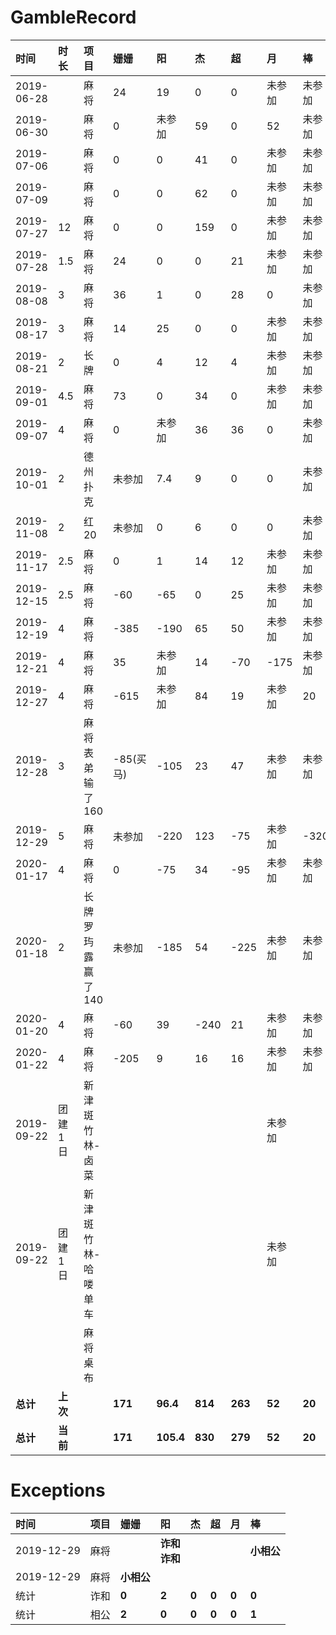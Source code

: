 # GambleRecord
时间 | 时长 | 项目 | 姗姗 | 阳 | 杰 | 超 | 月 | 棒 |合计
:---- | :--- | :--- | :--- | :--- | :--- | :--- | :--- | :--- | :---
2019-06-28 |  | 麻将 | 24 | 19 | 0 | 0 | 未参加 | 未参加 | 43
2019-06-30 |  | 麻将 | 0 | 未参加 | 59 | 0 | 52 | 未参加 | 111
2019-07-06 |  | 麻将 | 0 | 0 | 41 | 0 | 未参加 | 未参加 | 41
2019-07-09 |  | 麻将 | 0 | 0 | 62 | 0 | 未参加 | 未参加 | 62
2019-07-27 | 12 | 麻将 | 0 | 0 | 159 | 0 | 未参加 | 未参加 | 159
2019-07-28 | 1.5 | 麻将 | 24 | 0 | 0 | 21 | 未参加 | 未参加 | 45
2019-08-08 | 3 | 麻将 | 36 | 1 | 0 | 28 | 0 | 未参加 | 65
2019-08-17 | 3 | 麻将 | 14 | 25 | 0 | 0 | 未参加 | 未参加 | 39
2019-08-21 | 2 | 长牌 | 0 | 4 | 12 | 4 | 未参加 | 未参加 | 20
2019-09-01 | 4.5 | 麻将 | 73 | 0 | 34 | 0 | 未参加 | 未参加 | 107
2019-09-07 | 4 | 麻将 | 0 | 未参加 | 36 | 36 | 0 | 未参加 | 72
2019-10-01 | 2 | 德州扑克 | 未参加 | 7.4 | 9 | 0 | 0 | 未参加 | 16.5
2019-11-08 | 2 | 红20 | 未参加 | 0 | 6 | 0 | 0 | 未参加 | 6
2019-11-17 | 2.5 | 麻将 | 0 | 1 | 14 | 12 | 未参加 | 未参加 | 27
2019-12-15 | 2.5 | 麻将 | -60 | -65 | 0 | 25 | 未参加 | 未参加 | 25
2019-12-19 | 4 | 麻将 | -385 | -190 | 65 | 50 | 未参加 | 未参加 | 115
2019-12-21 | 4 | 麻将 | 35 | 未参加 | 14 | -70 | -175 | 未参加 | 49
2019-12-27 | 4 | 麻将 | -615 | 未参加 | 84 | 19 | 未参加 | 20 | 123
2019-12-28 | 3 | 麻将表弟输了160| -85(买马) | -105 | 23 | 47 | 未参加 | 未参加 | 70
2019-12-29 | 5 | 麻将| 未参加 | -220 | 123 | -75 | 未参加 | -320 | 123
2020-01-17 | 4 | 麻将 | 0 | -75 | 34 | -95 | 未参加 | 未参加 | 34 
2020-01-18 | 2 | 长牌罗玙露赢了140 | 未参加 | -185 | 54 | -225 | 未参加 | 未参加 | 54 
2020-01-20 | 4 | 麻将 | -60 | 39 | -240 | 21 | 未参加 | 未参加 | 60 
2020-01-22 | 4 | 麻将 | -205 | 9 | 16 | 16 | 未参加 | 未参加 | 41 
2019-09-22 | 团建1日 | 新津斑竹林-卤菜 |  |  |  |  | 未参加 |  | -53
2019-09-22 | 团建1日 | 新津斑竹林-哈喽单车 |  |  |  |  | 未参加 |  | -60
 |  |  | 麻将桌布 |  |  |  | | | | -32.9
 | **总计** | **上次** | | **171** | **96.4** | **814** | **263** | **52** | **20** | **1340.5**
 | **总计** | **当前** | | **171** | **105.4** | **830** | **279** | **52** | **20** | **1381.5**


# Exceptions
时间 | 项目 | 姗姗 | 阳 | 杰 | 超 | 月 | 棒 
:---- | :--- | :--- | :--- | :--- | :--- | :--- | :--- 
2019-12-29 | 麻将 |  | **诈和**</br>**诈和** |  |  |  | **小相公** | 
2019-12-29 | 麻将 | **小相公** |  |  |  |  |  | 
统计 | 诈和 | **0** | **2** | **0** | **0** | **0** | **0** | 
统计 |  相公 | **2** | **0** | **0** | **0** | **0** | **1** | 

